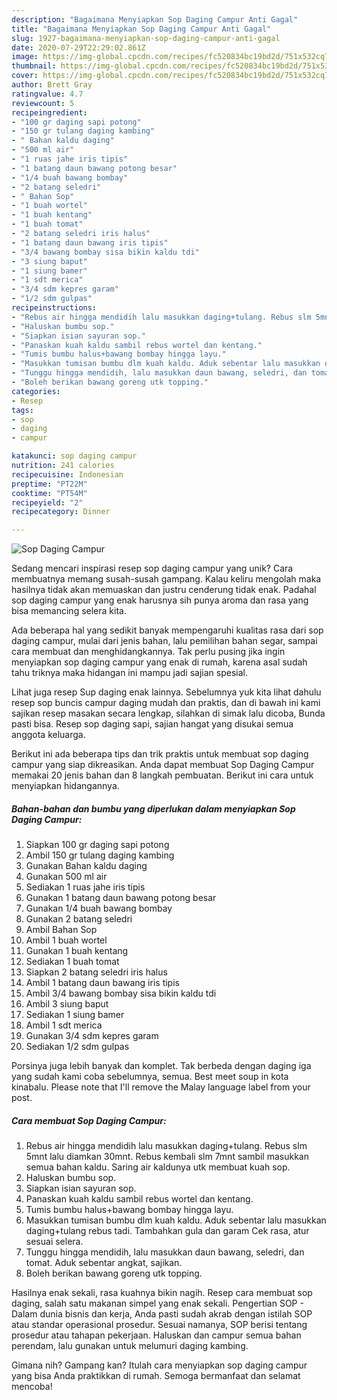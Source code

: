 ```yaml
---
description: "Bagaimana Menyiapkan Sop Daging Campur Anti Gagal"
title: "Bagaimana Menyiapkan Sop Daging Campur Anti Gagal"
slug: 1927-bagaimana-menyiapkan-sop-daging-campur-anti-gagal
date: 2020-07-29T22:29:02.861Z
image: https://img-global.cpcdn.com/recipes/fc520834bc19bd2d/751x532cq70/sop-daging-campur-foto-resep-utama.jpg
thumbnail: https://img-global.cpcdn.com/recipes/fc520834bc19bd2d/751x532cq70/sop-daging-campur-foto-resep-utama.jpg
cover: https://img-global.cpcdn.com/recipes/fc520834bc19bd2d/751x532cq70/sop-daging-campur-foto-resep-utama.jpg
author: Brett Gray
ratingvalue: 4.7
reviewcount: 5
recipeingredient:
- "100 gr daging sapi potong"
- "150 gr tulang daging kambing"
- " Bahan kaldu daging"
- "500 ml air"
- "1 ruas jahe iris tipis"
- "1 batang daun bawang potong besar"
- "1/4 buah bawang bombay"
- "2 batang seledri"
- " Bahan Sop"
- "1 buah wortel"
- "1 buah kentang"
- "1 buah tomat"
- "2 batang seledri iris halus"
- "1 batang daun bawang iris tipis"
- "3/4 bawang bombay sisa bikin kaldu tdi"
- "3 siung baput"
- "1 siung bamer"
- "1 sdt merica"
- "3/4 sdm kepres garam"
- "1/2 sdm gulpas"
recipeinstructions:
- "Rebus air hingga mendidih lalu masukkan daging+tulang. Rebus slm 5mnt lalu diamkan 30mnt. Rebus kembali slm 7mnt sambil masukkan semua bahan kaldu. Saring air kaldunya utk membuat kuah sop."
- "Haluskan bumbu sop."
- "Siapkan isian sayuran sop."
- "Panaskan kuah kaldu sambil rebus wortel dan kentang."
- "Tumis bumbu halus+bawang bombay hingga layu."
- "Masukkan tumisan bumbu dlm kuah kaldu. Aduk sebentar lalu masukkan daging+tulang rebus tadi. Tambahkan gula dan garam Cek rasa, atur sesuai selera."
- "Tunggu hingga mendidih, lalu masukkan daun bawang, seledri, dan tomat. Aduk sebentar angkat, sajikan."
- "Boleh berikan bawang goreng utk topping."
categories:
- Resep
tags:
- sop
- daging
- campur

katakunci: sop daging campur 
nutrition: 241 calories
recipecuisine: Indonesian
preptime: "PT22M"
cooktime: "PT54M"
recipeyield: "2"
recipecategory: Dinner

---
```



![Sop Daging Campur](https://img-global.cpcdn.com/recipes/fc520834bc19bd2d/751x532cq70/sop-daging-campur-foto-resep-utama.jpg)

Sedang mencari inspirasi resep sop daging campur yang unik? Cara membuatnya memang susah-susah gampang. Kalau keliru mengolah maka hasilnya tidak akan memuaskan dan justru cenderung tidak enak. Padahal sop daging campur yang enak harusnya sih punya aroma dan rasa yang bisa memancing selera kita.

Ada beberapa hal yang sedikit banyak mempengaruhi kualitas rasa dari sop daging campur, mulai dari jenis bahan, lalu pemilihan bahan segar, sampai cara membuat dan menghidangkannya. Tak perlu pusing jika ingin menyiapkan sop daging campur yang enak di rumah, karena asal sudah tahu triknya maka hidangan ini mampu jadi sajian spesial.

Lihat juga resep Sup daging enak lainnya. Sebelumnya yuk kita lihat dahulu resep sop buncis campur daging mudah dan praktis, dan di bawah ini kami sajikan resep masakan secara lengkap, silahkan di simak lalu dicoba, Bunda pasti bisa. Resep sop daging sapi, sajian hangat yang disukai semua anggota keluarga.


Berikut ini ada beberapa tips dan trik praktis untuk membuat sop daging campur yang siap dikreasikan. Anda dapat membuat Sop Daging Campur memakai 20 jenis bahan dan 8 langkah pembuatan. Berikut ini cara untuk menyiapkan hidangannya.

<!--inarticleads1-->

##### Bahan-bahan dan bumbu yang diperlukan dalam menyiapkan Sop Daging Campur:

1. Siapkan 100 gr daging sapi potong
1. Ambil 150 gr tulang daging kambing
1. Gunakan  Bahan kaldu daging
1. Gunakan 500 ml air
1. Sediakan 1 ruas jahe iris tipis
1. Gunakan 1 batang daun bawang potong besar
1. Gunakan 1/4 buah bawang bombay
1. Gunakan 2 batang seledri
1. Ambil  Bahan Sop
1. Ambil 1 buah wortel
1. Gunakan 1 buah kentang
1. Sediakan 1 buah tomat
1. Siapkan 2 batang seledri iris halus
1. Ambil 1 batang daun bawang iris tipis
1. Ambil 3/4 bawang bombay sisa bikin kaldu tdi
1. Ambil 3 siung baput
1. Sediakan 1 siung bamer
1. Ambil 1 sdt merica
1. Gunakan 3/4 sdm kepres garam
1. Sediakan 1/2 sdm gulpas


Porsinya juga lebih banyak dan komplet. Tak berbeda dengan daging iga yang sudah kami coba sebelumnya, semua. Best meet soup in kota kinabalu. Please note that I&#39;ll remove the Malay language label from your post. 

<!--inarticleads2-->

##### Cara membuat Sop Daging Campur:

1. Rebus air hingga mendidih lalu masukkan daging+tulang. Rebus slm 5mnt lalu diamkan 30mnt. Rebus kembali slm 7mnt sambil masukkan semua bahan kaldu. Saring air kaldunya utk membuat kuah sop.
1. Haluskan bumbu sop.
1. Siapkan isian sayuran sop.
1. Panaskan kuah kaldu sambil rebus wortel dan kentang.
1. Tumis bumbu halus+bawang bombay hingga layu.
1. Masukkan tumisan bumbu dlm kuah kaldu. Aduk sebentar lalu masukkan daging+tulang rebus tadi. Tambahkan gula dan garam Cek rasa, atur sesuai selera.
1. Tunggu hingga mendidih, lalu masukkan daun bawang, seledri, dan tomat. Aduk sebentar angkat, sajikan.
1. Boleh berikan bawang goreng utk topping.


Hasilnya enak sekali, rasa kuahnya bikin nagih. Resep cara membuat sop daging, salah satu makanan simpel yang enak sekali. Pengertian SOP - Dalam dunia bisnis dan kerja, Anda pasti sudah akrab dengan istilah SOP atau standar operasional prosedur. Sesuai namanya, SOP berisi tentang prosedur atau tahapan pekerjaan. Haluskan dan campur semua bahan perendam, lalu gunakan untuk melumuri daging kambing. 

Gimana nih? Gampang kan? Itulah cara menyiapkan sop daging campur yang bisa Anda praktikkan di rumah. Semoga bermanfaat dan selamat mencoba!
